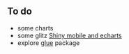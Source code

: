 ## To do
- some charts
- some glitz [Shiny mobile and echarts](https://shiny.john-coene.com/coronavirus/)
- explore [glue](https://github.com/tidyverse/glue) package
